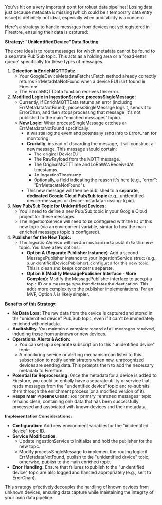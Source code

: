 You've hit on a very important point for robust data pipelines\! Losing data just because metadata is missing (which could be a temporary data entry issue) is definitely not ideal, especially when auditability is a concern.

Here's a strategy to handle messages from devices not yet registered in Firestore, ensuring their data is captured:

**Strategy: "Unidentified Device" Data Routing**

The core idea is to route messages for which metadata cannot be found to a separate Pub/Sub topic. This acts as a holding area or a "dead-letter queue" specifically for these types of messages.

1. **Detection in EnrichMQTTData:**
    * Your GoogleDeviceMetadataFetcher.Fetch method already correctly returns ErrMetadataNotFound when a device EUI isn't found in Firestore.
    * The EnrichMQTTData function receives this error.
2. **Modified Logic in IngestionService.processSingleMessage:**
    * Currently, if EnrichMQTTData returns an error (including ErrMetadataNotFound), processSingleMessage logs it, sends it to ErrorChan, and then stops processing that message (it's not published to the main "enriched messages" topic).
    * **New Logic:** When processSingleMessage catches an ErrMetadataNotFound specifically:
        * It will still log the event and potentially send info to ErrorChan for monitoring.
        * **Crucially**, instead of discarding the message, it will construct a new message. This message should contain:
            * The original DeviceEUI.
            * The RawPayload from the MQTT message.
            * The OriginalMQTTTime and LoRaWANReceivedAt timestamps.
            * An IngestionTimestamp.
            * Optionally, a field indicating the reason it's here (e.g., "error": "ErrMetadataNotFound").
        * This new message will then be published to a **separate, dedicated Google Cloud Pub/Sub topic** (e.g., unidentified-device-messages or device-metadata-missing-topic).
3. **New Pub/Sub Topic for Unidentified Devices:**
    * You'll need to define a new Pub/Sub topic in your Google Cloud project for these messages.
    * The IngestionService will need to be configured with the ID of this new topic (via an environment variable, similar to how the main enriched messages topic is configured).
4. **Publisher for the New Topic:**
    * The IngestionService will need a mechanism to publish to this new topic. You have a few options:
        * **Option A (Separate Publisher Instance):** Add a second MessagePublisher instance to your IngestionService struct (e.g., s.unidentifiedDevicePublisher), configured for this new topic. This is clean and keeps concerns separate.
        * **Option B (Modify MessagePublisher Interface \- More Complex):** Modify the MessagePublisher interface to accept a topic ID or a message type that dictates the destination. This adds more complexity to the publisher implementations. For an MVP, Option A is likely simpler.

**Benefits of this Strategy:**

* **No Data Loss:** The raw data from the device is captured and stored in the "unidentified device" Pub/Sub topic, even if it can't be immediately enriched with metadata.
* **Auditability:** You maintain a complete record of all messages received, including those from unknown or new devices.
* **Operational Alerts & Action:**
    * You can set up a separate subscription to this "unidentified device" topic.
    * A monitoring service or alerting mechanism can listen to this subscription to notify administrators when new, unrecognized devices are sending data. This prompts them to add the necessary metadata to Firestore.
* **Potential for Reprocessing:** Once the metadata for a device is added to Firestore, you could potentially have a separate utility or service that reads messages from the "unidentified device" topic and re-submits them through the enrichment process (or a modified version of it).
* **Keeps Main Pipeline Clean:** Your primary "enriched messages" topic remains clean, containing only data that has been successfully processed and associated with known devices and their metadata.

**Implementation Considerations:**

* **Configuration:** Add new environment variables for the "unidentified device" topic ID.
* **Service Modification:**
    * Update IngestionService to initialize and hold the publisher for the new topic.
    * Modify processSingleMessage to implement the routing logic: if ErrMetadataNotFound, publish to the "unidentified device" topic; otherwise, publish to the main enriched topic.
* **Error Handling:** Ensure that failures to publish to the "unidentified device" topic are also logged and handled appropriately (e.g., sent to ErrorChan).

This strategy effectively decouples the handling of known devices from unknown devices, ensuring data capture while maintaining the integrity of your main data pipeline.